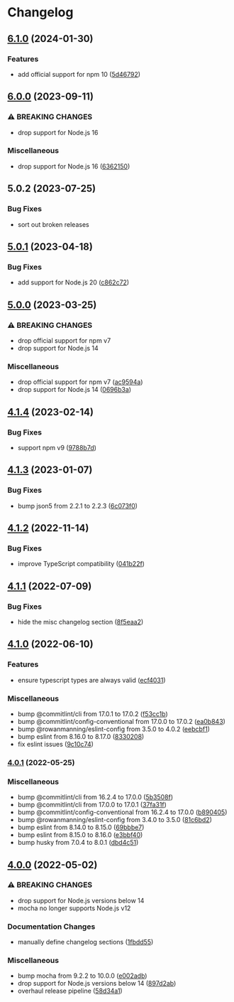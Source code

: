 # Changelog

## [6.1.0](https://github.com/rowanmanning/varname/compare/v6.0.0...v6.1.0) (2024-01-30)


### Features

* add official support for npm 10 ([5d46792](https://github.com/rowanmanning/varname/commit/5d4679227084e3bda7408b429bc01f48c93a9477))

## [6.0.0](https://github.com/rowanmanning/varname/compare/v5.0.2...v6.0.0) (2023-09-11)


### ⚠ BREAKING CHANGES

* drop support for Node.js 16

### Miscellaneous

* drop support for Node.js 16 ([6362150](https://github.com/rowanmanning/varname/commit/636215030e409e1077272e69303c26e9de06ff0b))

## 5.0.2 (2023-07-25)


### Bug Fixes

* sort out broken releases

## [5.0.1](https://github.com/rowanmanning/varname/compare/v5.0.0...v5.0.1) (2023-04-18)


### Bug Fixes

* add support for Node.js 20 ([c862c72](https://github.com/rowanmanning/varname/commit/c862c72938e1ea3e612734be9dd3e36fed5b12ac))

## [5.0.0](https://github.com/rowanmanning/varname/compare/v4.1.4...v5.0.0) (2023-03-25)


### ⚠ BREAKING CHANGES

* drop official support for npm v7
* drop support for Node.js 14

### Miscellaneous

* drop official support for npm v7 ([ac9594a](https://github.com/rowanmanning/varname/commit/ac9594a92e524d8f67e78f21be8a4ea42396be78))
* drop support for Node.js 14 ([0696b3a](https://github.com/rowanmanning/varname/commit/0696b3a84967ef44eaf0433601e6d074588c1bd7))

## [4.1.4](https://github.com/rowanmanning/varname/compare/v4.1.3...v4.1.4) (2023-02-14)


### Bug Fixes

* support npm v9 ([9788b7d](https://github.com/rowanmanning/varname/commit/9788b7d9b49cb352f389cb5c94ad0bb89e9b8366))

## [4.1.3](https://github.com/rowanmanning/varname/compare/v4.1.2...v4.1.3) (2023-01-07)


### Bug Fixes

* bump json5 from 2.2.1 to 2.2.3 ([6c073f0](https://github.com/rowanmanning/varname/commit/6c073f029359bc88fb0fe83fe40a706842e47042))

## [4.1.2](https://github.com/rowanmanning/varname/compare/v4.1.1...v4.1.2) (2022-11-14)


### Bug Fixes

* improve TypeScript compatibility ([041b22f](https://github.com/rowanmanning/varname/commit/041b22f11c5bbe293c4af07acb2be6b4a71cf351))

## [4.1.1](https://github.com/rowanmanning/varname/compare/v4.1.0...v4.1.1) (2022-07-09)


### Bug Fixes

* hide the misc changelog section ([8f5eaa2](https://github.com/rowanmanning/varname/commit/8f5eaa2e1df28c28f074a34208b876a53d02e640))

## [4.1.0](https://github.com/rowanmanning/varname/compare/v4.0.1...v4.1.0) (2022-06-10)


### Features

* ensure typescript types are always valid ([ecf4031](https://github.com/rowanmanning/varname/commit/ecf4031b21ac31f1a8f5d01cb23a7f0c7d08d185))


### Miscellaneous

* bump @commitlint/cli from 17.0.1 to 17.0.2 ([f53cc1b](https://github.com/rowanmanning/varname/commit/f53cc1b1a23acdb1cb47684a777e8b64b84d4568))
* bump @commitlint/config-conventional from 17.0.0 to 17.0.2 ([ea0b843](https://github.com/rowanmanning/varname/commit/ea0b8438100a5aa837fbe61f79f159822520dd4f))
* bump @rowanmanning/eslint-config from 3.5.0 to 4.0.2 ([eebcbf1](https://github.com/rowanmanning/varname/commit/eebcbf1f3b366891e9e001a67299297485ec40cd))
* bump eslint from 8.16.0 to 8.17.0 ([8330208](https://github.com/rowanmanning/varname/commit/8330208c2cc96249d9c9b34675f76ca4a8c9a55a))
* fix eslint issues ([9c10c74](https://github.com/rowanmanning/varname/commit/9c10c742f1d2f208ca0ab96409d04508f3c6cdc5))

### [4.0.1](https://github.com/rowanmanning/varname/compare/v4.0.0...v4.0.1) (2022-05-25)


### Miscellaneous

* bump @commitlint/cli from 16.2.4 to 17.0.0 ([5b3508f](https://github.com/rowanmanning/varname/commit/5b3508f6e9439a5b6464a0d867e9646023df6404))
* bump @commitlint/cli from 17.0.0 to 17.0.1 ([37fa31f](https://github.com/rowanmanning/varname/commit/37fa31fe77c6de093a60dec7da4fbddb53c43b05))
* bump @commitlint/config-conventional from 16.2.4 to 17.0.0 ([b890405](https://github.com/rowanmanning/varname/commit/b890405a5f15ebbb8b21818cea755191881dd4ae))
* bump @rowanmanning/eslint-config from 3.4.0 to 3.5.0 ([81c6bd2](https://github.com/rowanmanning/varname/commit/81c6bd276608b973fe02f4a5de841a3f87be02e3))
* bump eslint from 8.14.0 to 8.15.0 ([69bbbe7](https://github.com/rowanmanning/varname/commit/69bbbe71aab2a01ac2163ec8ba3f3422f6ea5c5b))
* bump eslint from 8.15.0 to 8.16.0 ([e3bbf40](https://github.com/rowanmanning/varname/commit/e3bbf40339b0eedb2e72a347153627b784caf788))
* bump husky from 7.0.4 to 8.0.1 ([dbd4c51](https://github.com/rowanmanning/varname/commit/dbd4c51ec7860c8ec4bb1341291a1dfb619390bd))

## [4.0.0](https://github.com/rowanmanning/varname/compare/v3.1.0...v4.0.0) (2022-05-02)


### ⚠ BREAKING CHANGES

* drop support for Node.js versions below 14
* mocha no longer supports Node.js v12

### Documentation Changes

* manually define changelog sections ([1fbdd55](https://github.com/rowanmanning/varname/commit/1fbdd554fb6b26523e90ec0cc38092e01838e281))


### Miscellaneous

* bump mocha from 9.2.2 to 10.0.0 ([e002adb](https://github.com/rowanmanning/varname/commit/e002adb8333798bfabbf880157ce16194c457192))
* drop support for Node.js versions below 14 ([897d2ab](https://github.com/rowanmanning/varname/commit/897d2ab6ad65939d7fa6316cef58027198330709))
* overhaul release pipeline ([58d34a1](https://github.com/rowanmanning/varname/commit/58d34a1ba023ce15fdf07672efb96ff277d0c6bb))
